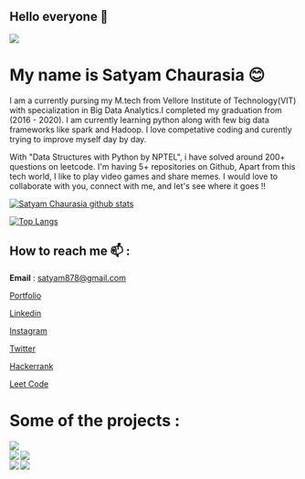 ## Hello everyone 👋</br> 
![](https://komarev.com/ghpvc/?username=satyam878&color=green)


# My name is Satyam Chaurasia :blush: </br>


I am a currently pursing my M.tech from Vellore Institute of Technology(VIT) with specialization in Big Data Analytics.I completed my graduation from (2016 - 2020). I am currently learning python along with few big data frameworks like spark and Hadoop. I love competative coding and curently trying to improve myself day by day.

With "Data Structures with Python by NPTEL", i have solved around 200+ questions on leetcode. I'm having 5+ repositories on Github, Apart from this tech world, I like to play video games and share memes. I would love to collaborate with you, connect with me, and let's see where it goes !!


[![Satyam Chaurasia github stats](https://github-readme-stats.vercel.app/api?username=satyam878&show_icons=true&theme=tokyonight)](https://github.com/satyam878)

[![Top Langs](https://github-readme-stats.vercel.app/api/top-langs/?username=satyam878)](https://github.com/satyam878)

## How to reach me :mailbox: :

**Email** : satyam878@gmail.com

[Portfolio](https://anujportfolio.herokuapp.com/)

[Linkedin](https://www.linkedin.com/in/satyam878/)

[Instagram](https://instagram.com/satyam_1908)

[Twitter](https://twitter.com/satyam8787)

[Hackerrank](https://www.hackerrank.com/satyam878)

[Leet Code](https://leetcode.com/satyam_1908/)



# Some of the projects :

<a href="https://github.com/singhanuj620/git_firebase_api">
  <img align="left" src="https://github-readme-stats.vercel.app/api/pin/?username=singhanuj620&repo=git_firebase_api" />
</a>
</br>
<a href="https://github.com/singhanuj620/freecodecamp_scrap">
  <img align="left" src="https://github-readme-stats.vercel.app/api/pin/?username=singhanuj620&repo=freecodecamp_scrap" />
</a>
<a href="https://github.com/singhanuj620/yelpcamp">
  <img align="left" src="https://github-readme-stats.vercel.app/api/pin/?username=singhanuj620&repo=yelpcamp" />
</a>
</br>
<a href="https://github.com/singhanuj620/likeComment_instagramBot">
  <img align="left" src="https://github-readme-stats.vercel.app/api/pin/?username=singhanuj620&repo=likeComment_instagramBot" />
</a>
<a href="https://github.com/singhanuj620/instabot-uploadphoto">
  <img align="left" src="https://github-readme-stats.vercel.app/api/pin/?username=singhanuj620&repo=instabot-uploadphoto" />
</a>
